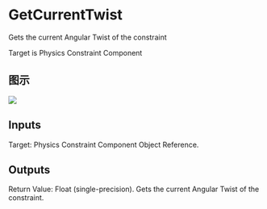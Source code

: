 # GetCurrentTwist

Gets the current Angular Twist of the constraint

Target is Physics Constraint Component

## 图示

![]($-20221218-20205666.png)

## Inputs

Target: Physics Constraint Component Object Reference.  

## Outputs

Return Value: Float (single-precision). Gets the current Angular Twist of the constraint.

